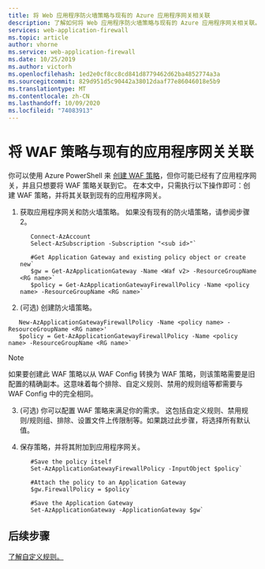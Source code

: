 ```yaml
---
title: 将 Web 应用程序防火墙策略与现有的 Azure 应用程序网关相关联
description: 了解如何将 Web 应用程序防火墙策略与现有的 Azure 应用程序网关相关联。
services: web-application-firewall
ms.topic: article
author: vhorne
ms.service: web-application-firewall
ms.date: 10/25/2019
ms.author: victorh
ms.openlocfilehash: 1ed2e0cf8cc8cd841d8779462d62ba4852774a3a
ms.sourcegitcommit: 829d951d5c90442a38012daaf77e86046018e5b9
ms.translationtype: MT
ms.contentlocale: zh-CN
ms.lasthandoff: 10/09/2020
ms.locfileid: "74083913"
---
```

# <a name="associate-a-waf-policy-with-an-existing-application-gateway"></a>将 WAF 策略与现有的应用程序网关关联

你可以使用 Azure PowerShell 来 [创建 WAF 策略](create-waf-policy-ag.md)，但你可能已经有了应用程序网关，并且只想要将 WAF 策略关联到它。 在本文中，只需执行以下操作即可：创建 WAF 策略，并将其关联到现有的应用程序网关。 

1. 获取应用程序网关和防火墙策略。 如果没有现有的防火墙策略，请参阅步骤2。 

   ```azurepowershell-interactive
      Connect-AzAccount
      Select-AzSubscription -Subscription "<sub id>"`

      #Get Application Gateway and existing policy object or create new`
      $gw = Get-AzApplicationGateway -Name <Waf v2> -ResourceGroupName <RG name>`
      $policy = Get-AzApplicationGatewayFirewallPolicy -Name <policy name> -ResourceGroupName <RG name>`
   ```

2.  (可选) 创建防火墙策略。

   ```azurepowershell-interactive
      New-AzApplicationGatewayFirewallPolicy -Name <policy name> -ResourceGroupName <RG name>'
      $policy = Get-AzApplicationGatewayFirewallPolicy -Name <policy name> -ResourceGroupName <RG name>`
   ```
   > [!NOTE]
   > 如果要创建此 WAF 策略以从 WAF Config 转换为 WAF 策略，则该策略需要是旧配置的精确副本。这意味着每个排除、自定义规则、禁用的规则组等都需要与 WAF Config 中的完全相同。
3.  (可选) 你可以配置 WAF 策略来满足你的需求。 这包括自定义规则、禁用规则/规则组、排除、设置文件上传限制等。如果跳过此步骤，将选择所有默认值。 
   
4. 保存策略，并将其附加到应用程序网关。 
   
   ```azurepowershell-interactive
      #Save the policy itself
      Set-AzApplicationGatewayFirewallPolicy -InputObject $policy`
   
      #Attach the policy to an Application Gateway
      $gw.FirewallPolicy = $policy`
   
      #Save the Application Gateway
      Set-AzApplicationGateway -ApplicationGateway $gw`
   ```

## <a name="next-steps"></a>后续步骤
[了解自定义规则。](configure-waf-custom-rules.md)
